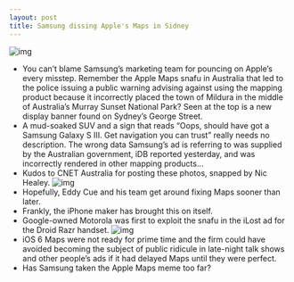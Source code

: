 ```yaml
---
layout: post
title: Samsung dissing Apple's Maps in Sidney
---
```

![img](http://media.idownloadblog.com/wp-content/uploads/2012/12/Samsung-anti-Apple-Maps-street-sign-image-001.jpg)
* You can’t blame Samsung’s marketing team for pouncing on Apple’s every misstep. Remember the Apple Maps snafu in Australia that led to the police issuing a public warning advising against using the mapping product because it incorrectly placed the town of Mildura in the middle of Australia’s Murray Sunset National Park? Seen at the top is a new display banner found on Sydney’s George Street.
* A mud-soaked SUV and a sign that reads “Oops, should have got a Samsung Galaxy S III. Get navigation you can trust” really needs no description. The wrong data Samsung’s ad is referring to was supplied by the Australian government, iDB reported yesterday, and was incorrectly rendered in other mapping products…
* Kudos to CNET Australia for posting these photos, snapped by Nic Healey.
![img](http://media.idownloadblog.com/wp-content/uploads/2012/12/Samsung-anti-Apple-Maps-street-sign-image-002.jpg)
* Hopefully, Eddy Cue and his team get around fixing Maps sooner than later.
* Frankly, the iPhone maker has brought this on itself.
* Google-owned Motorola was first to exploit the snafu in the iLost ad for the Droid Razr handset.
![img](http://media.idownloadblog.com/wp-content/uploads/2012/09/iLost.jpg)
* iOS 6 Maps were not ready for prime time and the firm could have avoided becoming the subject of public ridicule in late-night talk shows and other people’s ads if it had delayed Maps until they were perfect.
* Has Samsung taken the Apple Maps meme too far?

